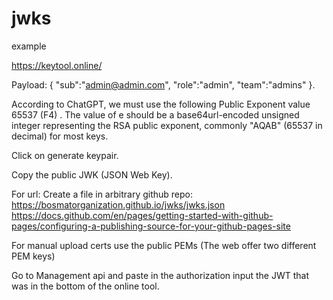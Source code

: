 # jwks

example

https://keytool.online/ 

Payload: { "sub":"admin@admin.com", "role":"admin", "team":"admins" }.

According to ChatGPT, we must use the following Public Exponent value 65537 (F4) .
The value of e should be a base64url-encoded unsigned integer representing the RSA public exponent, commonly "AQAB" (65537 in decimal) for most keys.

Click on generate keypair.

Copy the public JWK (JSON Web Key).

For url: Create a file in arbitrary github repo: https://bosmatorganization.github.io/jwks/jwks.json
https://docs.github.com/en/pages/getting-started-with-github-pages/configuring-a-publishing-source-for-your-github-pages-site 

For manual upload certs use the public PEMs (The web offer two different PEM keys)

Go to Management api and paste in the authorization input the JWT that was in the bottom of the online tool.

